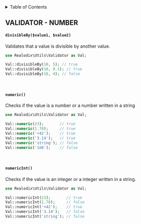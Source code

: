 <!-- START doctoc generated TOC please keep comment here to allow auto update -->
<!-- DON'T EDIT THIS SECTION, INSTEAD RE-RUN doctoc TO UPDATE -->
<details>
<summary>Table of Contents</summary>

- [VALIDATOR - NUMBER](#validator---number)
    - [`divisibleBy($value1, $value2)`](#divisiblebyvalue1-value2)
    - [`numeric()`](#numeric)
    - [`numericInt()`](#numericint)

</details>
<!-- END doctoc generated TOC please keep comment here to allow auto update -->

VALIDATOR - NUMBER
---

#### `divisibleBy($value1, $value2)`

Validates that a value is divisible by another value.

```php
use Realodix\Utils\Validator as Val;

Val::divisibleBy(10, 5); // true
Val::divisibleBy(10, 0.1); // true
Val::divisibleBy(10, 4); // false
```

<br>

#### `numeric()`

Checks if the value is a number or a number written in a string

```php
use Realodix\Utils\Validator as Val;

Val::numeric(23);       // true
Val::numeric(1.78);     // true
Val::numeric('+42');    // true
Val::numeric('3.14');   // true
Val::numeric('string'); // false
Val::numeric('1e6');    // false
```

<br>

#### `numericInt()`

Checks if the value is an integer or a integer written in a string.

```php
use Realodix\Utils\Validator as Val;

Val::numericInt(23);       // true
Val::numericInt(1.78);     // false
Val::numericInt('+42');    // true
Val::numericInt('3.14');   // false
Val::numericInt('string'); // false
```
